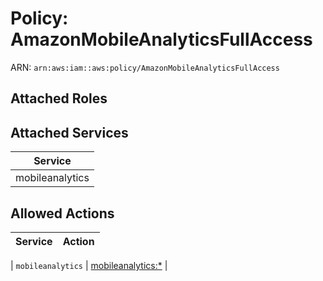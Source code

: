 # Policy: AmazonMobileAnalyticsFullAccess

ARN: `arn:aws:iam::aws:policy/AmazonMobileAnalyticsFullAccess`

## Attached Roles

## Attached Services

| Service |
|---------|
| mobileanalytics |

## Allowed Actions

| Service | Action |
|:-------:|--------|

| `mobileanalytics` | [mobileanalytics:*](../actions.md#mobileanalytics:all) |
